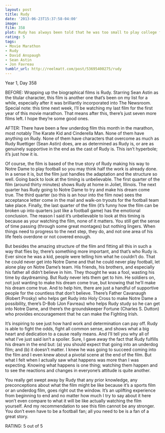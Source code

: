 ```yaml
---
layout: post
title: Rudy
date: '2013-06-23T15:37:58-04:00'
image: 
film: 358
plot: Rudy has always been told that he was too small to play college football. But he is determined to overcome the odds and fulfill his dream of playing for Notre Dame.
rating: 5
tags:
- Movie Marathon
- Rudy
- David Anspaugh
- Sean Astin
- Jon Favreau
tumblr_url: http://reelmatt.com/post/53695400275/rudy
---
```


Year 1, Day 358

BEFORE: Wrapping up the biographical films is Rudy. Starring Sean Astin as the titular character, this film is another one that’s been on my list for a while, especially after it was brilliantly incorporated into The Newsroom. Special note: this time next week, I’ll be watching my last film for the first year of this movie marathon. That means after this, there’s just seven more films left. I hope they’re some good ones. 

AFTER: There have been a few underdog film this month in the marathon, most notably The Karate Kid and Cinderella Man. None of them have anything on Rudy. None of them have characters that overcome as much as Rudy Ruettiger (Sean Astin) does, are as determined as Rudy is, or are as genuinely supportive in the end as the cast of Rudy is. This isn’t hyperbole; it’s just how it is.

Of course, the film is based of the true story of Rudy making his way to Notre Dame to play football so you may think half the work is already done. In a sense it is, but the film just handles the adaptation and the structure so well. Going back to look at the timing is unbelievable. The first quarter of the film (around thirty minutes) shows Rudy at home in Joliet, Illinois. The next quarter has Rudy going to Notre Dame to try and make his dream come true. The third quarter (so this is an hour into the film now) sees the acceptance letter come in the mail and walk-on tryouts for the football team take place. Finally, the last quarter of the film (it’s funny how the film can be broken up into quarters just like a football game) has the emotional conclusion. The reason I said it’s unbelievable to look at this timing is because as your watching the film, none of it matters. You still get the sense of time passing (through some great montages) but nothing lingers. When things need to progress to the next step, they do, and not one area of his life feels overdone or not covered enough.

But besides the amazing structure of the film and fitting all this in such a way that flies by, there’s something more important, and that’s who Rudy is. Ever since he was a kid, people were telling him what he couldn’t do. That he could never get into Notre Dame and that he could never play football, let alone play on Notre Dame’s team. His friends, his brothers, and especially his father all didn’t believe in him. They thought he was a fool, wasting his time by daydreaming. But Rudy never lets them get to him. He soldiers on, not just wanting to make his dream come true, but knowing that he’ll make his dream come true. And to help him, there are just a handful of supportive people for the countless that don’t believe. There’s Father Cavanaugh (Robert Prosky) who helps get Rudy into Holy Cross to make Notre Dame a possibility, there’s D-Bob (Jon Favreau) who helps Rudy study so he can get into Notre Dame, and there’s the groundskeeper Fortune (Charles S. Dutton) who provides encouragement that he can make the Fighting Irish.

It’s inspiring to see just how hard work and determination can pay off. Rudy is able to fight the odds, fight all common sense, and shows what a big heart and dedication to a cause really means. And I’ll tell you why all of what I’ve just said isn’t a spoiler. Sure, I gave away the fact that Rudy fulfills his dream in the end but: (a) you should expect that going into an underdog film; and (b) it doesn’t matter. I knew he was going to succeed coming into the film and I even knew about a pivotal scene at the end of the film. But what I felt when I actually saw what happens was more than I was expecting. Knowing what happens is one thing; watching them happen and to see the reactions and changes in everyone’s attitude is quite another.

You really get swept away by Rudy that any prior knowledge, any preconceptions about what the film might be like because it’s a sports film or an underdog film, goes right out the window. It’s an uplifting experience from beginning to end and no matter how much I try to say about it here won’t even compare to what it will be like actually watching the film yourself. And my recommendation to see this film cannot be any stronger. You don’t even have to be a football fan; all you need to be is a fan of a great story.

RATING: 5 out of 5
